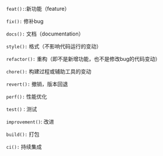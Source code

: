 `feat():`:新功能（feature）

`fix():` 修补bug

`docs():` 文档（documentation）

`style():` 格式（不影响代码运行的变动）

`refactor():` 重构（即不是新增功能，也不是修改bug的代码变动）

`chore():` 构建过程或辅助工具的变动

`revert():` 撤销，版本回退

`perf():` 性能优化

`test()：`测试

`improvement()`: 改进

`build():` 打包

`ci():` 持续集成

